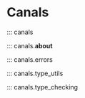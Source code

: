 # Canals

::: canals

::: canals.__about__

::: canals.errors

::: canals.type_utils

::: canals.type_checking

